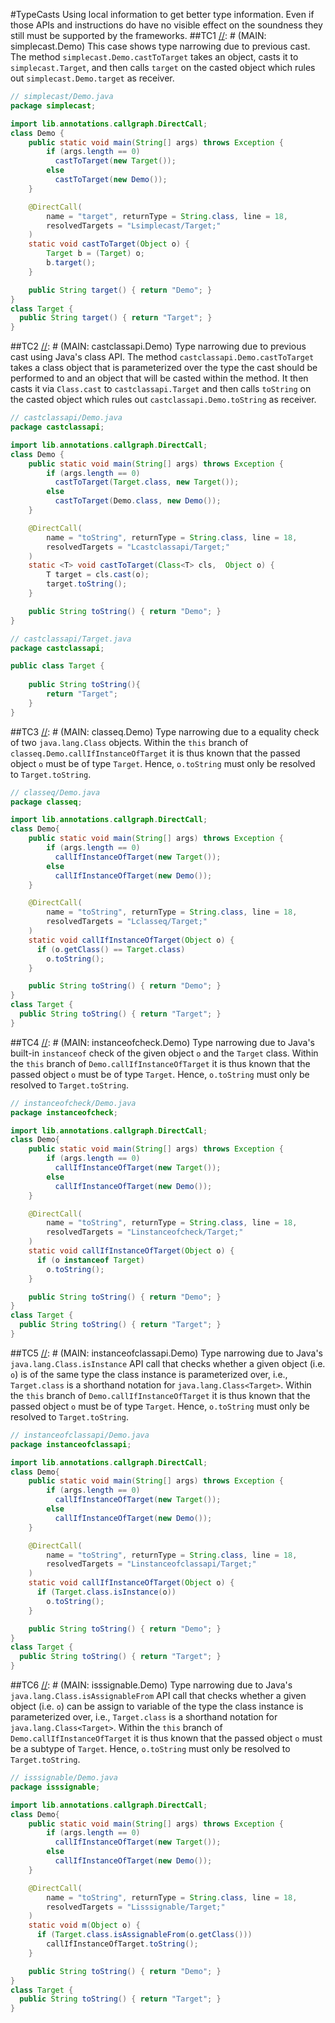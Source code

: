 #TypeCasts
Using local information to get better type information. Even if those APIs and instructions do have
no visible effect on the soundness they still must be supported by the frameworks. 
##TC1
[//]: # (MAIN: simplecast.Demo)
This case shows type narrowing due to previous cast. The method ```simplecast.Demo.castToTarget``` takes an
object, casts it to ```simplecast.Target```, and then calls ```target``` on the casted object which
rules out ```simplecast.Demo.target``` as receiver.
```java
// simplecast/Demo.java
package simplecast;

import lib.annotations.callgraph.DirectCall;
class Demo {
    public static void main(String[] args) throws Exception {
        if (args.length == 0) 
          castToTarget(new Target());
        else 
          castToTarget(new Demo());
    }

    @DirectCall(
        name = "target", returnType = String.class, line = 18,
        resolvedTargets = "Lsimplecast/Target;"
    )
    static void castToTarget(Object o) {
        Target b = (Target) o;
        b.target();
    }

    public String target() { return "Demo"; }
}
class Target {
  public String target() { return "Target"; }
}
```
[//]: # (END)

##TC2
[//]: # (MAIN: castclassapi.Demo)
Type narrowing due to previous cast using Java's class API. The method ```castclassapi.Demo.castToTarget```
takes a class object that is parameterized over the type the cast should be performed to and an object
that will be casted within the method. It then casts it via ```Class.cast``` to ```castclassapi.Target```
and then calls ```toString``` on the casted object which rules out ```castclassapi.Demo.toString``` as receiver.
```java
// castclassapi/Demo.java
package castclassapi;

import lib.annotations.callgraph.DirectCall;
class Demo {
    public static void main(String[] args) throws Exception {
        if (args.length == 0) 
          castToTarget(Target.class, new Target());
        else 
          castToTarget(Demo.class, new Demo());
    }

    @DirectCall(
        name = "toString", returnType = String.class, line = 18,
        resolvedTargets = "Lcastclassapi/Target;"
    )
    static <T> void castToTarget(Class<T> cls,  Object o) {
        T target = cls.cast(o);
        target.toString();
    }

    public String toString() { return "Demo"; }
}
```
```java
// castclassapi/Target.java
package castclassapi;

public class Target {
    
    public String toString(){
        return "Target";
    }
}
```
[//]: # (END)

##TC3
[//]: # (MAIN: classeq.Demo)
Type narrowing due to a equality check of two ```java.lang.Class``` objects. Within the ```this```
branch of ```classeq.Demo.callIfInstanceOfTarget``` it is thus known that the passed object ```o```
must be of type ```Target```. Hence, ```o.toString``` must only be resolved to ```Target.toString```.
```java
// classeq/Demo.java
package classeq;

import lib.annotations.callgraph.DirectCall;
class Demo{ 
    public static void main(String[] args) throws Exception {
        if (args.length == 0) 
          callIfInstanceOfTarget(new Target());
        else 
          callIfInstanceOfTarget(new Demo());
    }

    @DirectCall(
        name = "toString", returnType = String.class, line = 18,
        resolvedTargets = "Lclasseq/Target;"
    )
    static void callIfInstanceOfTarget(Object o) {
      if (o.getClass() == Target.class)
        o.toString();
    }

    public String toString() { return "Demo"; }
}
class Target {
  public String toString() { return "Target"; }
}

```
[//]: # (END)


##TC4
[//]: # (MAIN: instanceofcheck.Demo)
Type narrowing due to Java's built-in ```instanceof``` check of the given object ```o``` and the 
```Target``` class. Within the ```this``` branch of ```Demo.callIfInstanceOfTarget``` it is thus
known that the passed object ```o``` must be of type ```Target```. Hence, ```o.toString``` must only
be resolved to ```Target.toString```.
```java
// instanceofcheck/Demo.java
package instanceofcheck;

import lib.annotations.callgraph.DirectCall;
class Demo{ 
    public static void main(String[] args) throws Exception {
        if (args.length == 0) 
          callIfInstanceOfTarget(new Target());
        else 
          callIfInstanceOfTarget(new Demo());
    }

    @DirectCall(
        name = "toString", returnType = String.class, line = 18,
        resolvedTargets = "Linstanceofcheck/Target;"
    )
    static void callIfInstanceOfTarget(Object o) {
      if (o instanceof Target)
        o.toString();
    }

    public String toString() { return "Demo"; }
}
class Target {
  public String toString() { return "Target"; }
}

```
[//]: # (END)

##TC5
[//]: # (MAIN: instanceofclassapi.Demo)
Type narrowing due to Java's ```java.lang.Class.isInstance``` API call that checks whether a given
object (i.e. ```o```) is of the same type the class instance is parameterized over, i.e.,
```Target.class``` is a shorthand notation for ```java.lang.Class<Target>```. Within the ```this```
branch of ```Demo.callIfInstanceOfTarget``` it is thus known that the passed object ```o``` must be
of type ```Target```. Hence, ```o.toString``` must only be resolved to ```Target.toString```.
```java
// instanceofclassapi/Demo.java
package instanceofclassapi;

import lib.annotations.callgraph.DirectCall;
class Demo{ 
    public static void main(String[] args) throws Exception {
        if (args.length == 0) 
          callIfInstanceOfTarget(new Target());
        else 
          callIfInstanceOfTarget(new Demo());
    }

    @DirectCall(
        name = "toString", returnType = String.class, line = 18,
        resolvedTargets = "Linstanceofclassapi/Target;"
    )
    static void callIfInstanceOfTarget(Object o) {
      if (Target.class.isInstance(o))
        o.toString();
    }

    public String toString() { return "Demo"; }
}
class Target {
  public String toString() { return "Target"; }
}

```
[//]: # (END)


##TC6
[//]: # (MAIN: isssignable.Demo)
Type narrowing due to Java's ```java.lang.Class.isAssignableFrom``` API call that checks whether a given
object (i.e. ```o```) can be assign to variable of the type the class instance is parameterized over, i.e.,
```Target.class``` is a shorthand notation for ```java.lang.Class<Target>```. Within the ```this```
branch of ```Demo.callIfInstanceOfTarget``` it is thus known that the passed object ```o``` must be
a subtype of ```Target```. Hence, ```o.toString``` must only be resolved to ```Target.toString```.
```java
// isssignable/Demo.java
package isssignable;

import lib.annotations.callgraph.DirectCall;
class Demo{ 
    public static void main(String[] args) throws Exception {
        if (args.length == 0) 
          callIfInstanceOfTarget(new Target());
        else 
          callIfInstanceOfTarget(new Demo());
    }

    @DirectCall(
        name = "toString", returnType = String.class, line = 18,
        resolvedTargets = "Lisssignable/Target;"
    )
    static void m(Object o) {
      if (Target.class.isAssignableFrom(o.getClass()))
        callIfInstanceOfTarget.toString();
    }

    public String toString() { return "Demo"; }
}
class Target {
  public String toString() { return "Target"; }
}

```
[//]: # (END)